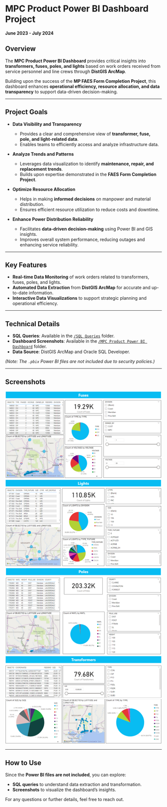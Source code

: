 # MPC Product Power BI Dashboard Project  
**June 2023 - July 2024**  

## Overview  

The **MPC Product Power BI Dashboard** provides critical insights into **transformers, fuses, poles, and lights** based on work orders received from service personnel and line crews through **DistGIS ArcMap**.  

Building upon the success of the **MP FAES Form Completion Project**, this dashboard enhances **operational efficiency, resource allocation, and data transparency** to support data-driven decision-making.  

---

## Project Goals  

- **Data Visibility and Transparency**  
  - Provides a clear and comprehensive view of **transformer, fuse, pole, and light-related data**.  
  - Enables teams to efficiently access and analyze infrastructure data.  

- **Analyze Trends and Patterns**  
  - Leverages data visualization to identify **maintenance, repair, and replacement trends**.  
  - Builds upon expertise demonstrated in the **FAES Form Completion Project**.  

- **Optimize Resource Allocation**  
  - Helps in making **informed decisions** on manpower and material distribution.  
  - Ensures efficient resource utilization to reduce costs and downtime.  

- **Enhance Power Distribution Reliability**  
  - Facilitates **data-driven decision-making** using Power BI and GIS insights.  
  - Improves overall system performance, reducing outages and enhancing service reliability.  

---

## Key Features  

- **Real-time Data Monitoring** of work orders related to transformers, fuses, poles, and lights.  
- **Automated Data Extraction** from **DistGIS ArcMap** for accurate and up-to-date information.  
- **Interactive Data Visualizations** to support strategic planning and operational efficiency.  

---

## Technical Details  

- **SQL Queries**: Available in the [`/SQL Queries`](/mpc%20internship%20dashboards/SQL%20Queries) folder.  
- **Dashboard Screenshots**: Available in the [`/MPC Product Power BI Dashboard`](/mpc%20internship%20dashboards/MPC%20Product%20Power%20BI%20Dashboard/) folder.  
- **Data Source**: DistGIS ArcMap and Oracle SQL Developer.  

*(Note: The `.pbix` Power BI files are not included due to security policies.)*  

---

## Screenshots   
![Dashboard Screenshot1](/mpc%20internship%20dashboards/MPC%20Product%20Power%20BI%20Dashboard/fusedashboard.png)  
![Dashboard Screenshot2](/mpc%20internship%20dashboards/MPC%20Product%20Power%20BI%20Dashboard/lightdashboard.png)
![Dashboard Screenshot3](/mpc%20internship%20dashboards/MPC%20Product%20Power%20BI%20Dashboard/poledashboard.png)  
![Dashboard Screenshot4](/mpc%20internship%20dashboards/MPC%20Product%20Power%20BI%20Dashboard/transformerdashboard.PNG)

---

## How to Use  

Since the **Power BI files are not included**, you can explore:  
- **SQL queries** to understand data extraction and transformation.  
- **Screenshots** to visualize the dashboard’s insights.  

For any questions or further details, feel free to reach out.  


